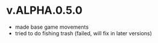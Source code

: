 # v.ALPHA.0.5.0
- made base game movements
- tried to do fishing trash (failed, will fix in later versions)
